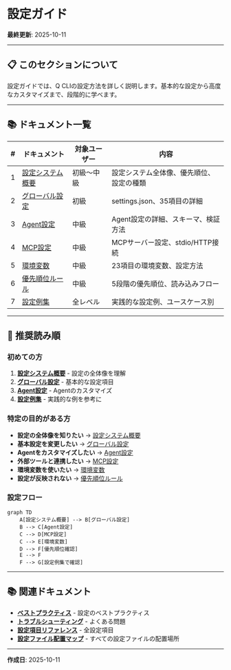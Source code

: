 # 設定ガイド

**最終更新**: 2025-10-11

---

## 📋 このセクションについて

設定ガイドでは、Q CLIの設定方法を詳しく説明します。基本的な設定から高度なカスタマイズまで、段階的に学べます。

---

## 📚 ドキュメント一覧

| # | ドキュメント | 対象ユーザー | 内容 |
|---|-------------|-------------|------|
| 1 | [設定システム概要](01_overview.md) | 初級〜中級 | 設定システム全体像、優先順位、設定の種類 |
| 2 | [グローバル設定](03_global-settings.md) | 初級 | settings.json、35項目の詳細 |
| 3 | [Agent設定](04_agent-configuration.md) | 中級 | Agent設定の詳細、スキーマ、検証方法 |
| 4 | [MCP設定](06_mcp-configuration.md) | 中級 | MCPサーバー設定、stdio/HTTP接続 |
| 5 | [環境変数](05_environment-variables.md) | 中級 | 23項目の環境変数、設定方法 |
| 6 | [優先順位ルール](02_priority-rules.md) | 中級 | 5段階の優先順位、読み込みフロー |
| 7 | [設定例集](07_examples.md) | 全レベル | 実践的な設定例、ユースケース別 |

---

## 🚀 推奨読み順

### 初めての方
1. **[設定システム概要](01_overview.md)** - 設定の全体像を理解
2. **[グローバル設定](03_global-settings.md)** - 基本的な設定項目
3. **[Agent設定](04_agent-configuration.md)** - Agentのカスタマイズ
4. **[設定例集](07_examples.md)** - 実践的な例を参考に

### 特定の目的がある方
- **設定の全体像を知りたい** → [設定システム概要](01_overview.md)
- **基本設定を変更したい** → [グローバル設定](03_global-settings.md)
- **Agentをカスタマイズしたい** → [Agent設定](04_agent-configuration.md)
- **外部ツールと連携したい** → [MCP設定](06_mcp-configuration.md)
- **環境変数を使いたい** → [環境変数](05_environment-variables.md)
- **設定が反映されない** → [優先順位ルール](02_priority-rules.md)

### 設定フロー

```mermaid
graph TD
    A[設定システム概要] --> B[グローバル設定]
    B --> C[Agent設定]
    C --> D[MCP設定]
    C --> E[環境変数]
    D --> F[優先順位確認]
    E --> F
    F --> G[設定例集で確認]
```

---

## 📚 関連ドキュメント

- **[ベストプラクティス](../04_best-practices/01_configuration.md)** - 設定のベストプラクティス
- **[トラブルシューティング](../06_troubleshooting/02_common-issues.md)** - よくある問題
- **[設定項目リファレンス](../07_reference/03_settings-reference.md)** - 全設定項目
- **[設定ファイル配置マップ](../07_reference/04_configuration-file-locations.md)** - すべての設定ファイルの配置場所

---

**作成日**: 2025-10-11
